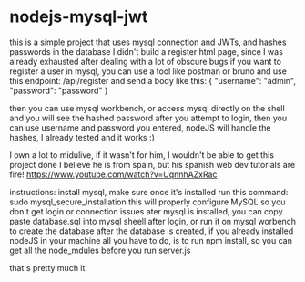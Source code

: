 # nodejs-mysql-jwt
this is a simple project that uses mysql connection and JWTs, and hashes passwords in the database
I didn't build a register html page, since I was already exhausted  after dealing with a lot of obscure bugs
if you want to register a user in mysql, you can use a tool like postman or bruno
and use this endpoint: /api/register
and send a body like this:
{
  "username": "admin",
  "password": "password"
}

then you can use mysql workbench, or access mysql directly on the shell and you will see the hashed password
after you attempt to login, then you can use username and password you entered, nodeJS will handle the hashes,
I already tested and it works :)


I own a lot to midulive, if it wasn't for him, I wouldn't be able to get this project done
I believe he is from spain, but his spanish web dev tutorials are fire!
https://www.youtube.com/watch?v=UqnnhAZxRac

instructions:
install mysql,
make sure once it's installed run this command:
sudo mysql_secure_installation
this will properly configure MySQL so you don't get login or connection issues
ater mysql is installed, you can copy paste database.sql 
into mysql sheell after login, or run it on mysql worbench to create the database
after the database is created, if you already installed nodeJS in your machine
all you have to do, is to run npm install, so you can get all the node_mdules
before you run server.js

that's pretty much it
